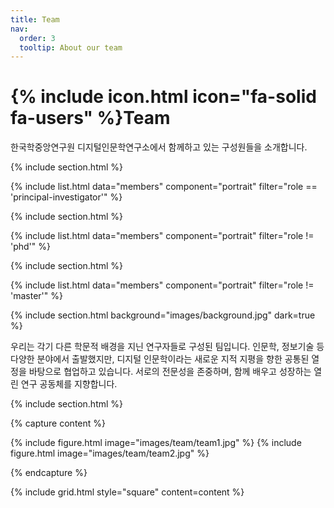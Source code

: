 ```yaml
---
title: Team
nav:
  order: 3
  tooltip: About our team
---
```


# {% include icon.html icon="fa-solid fa-users" %}Team

한국학중앙연구원 디지털인문학연구소에서 함께하고 있는 구성원들을 소개합니다.

{% include section.html %}

{% include list.html data="members" component="portrait" filter="role == 'principal-investigator'" %}

{% include section.html %}

{% include list.html data="members" component="portrait" filter="role != 'phd'" %}

{% include section.html %}

{% include list.html data="members" component="portrait" filter="role != 'master'" %}

{% include section.html background="images/background.jpg" dark=true %}

우리는 각기 다른 학문적 배경을 지닌 연구자들로 구성된 팀입니다. 인문학, 정보기술 등 다양한 분야에서 출발했지만, 디지털 인문학이라는 새로운 지적 지평을 향한 공통된 열정을 바탕으로 협업하고 있습니다. 서로의 전문성을 존중하며, 함께 배우고 성장하는 열린 연구 공동체를 지향합니다.

{% include section.html %}

{% capture content %}

{% include figure.html image="images/team/team1.jpg" %}
{% include figure.html image="images/team/team2.jpg" %}

{% endcapture %}

{% include grid.html style="square" content=content %}
